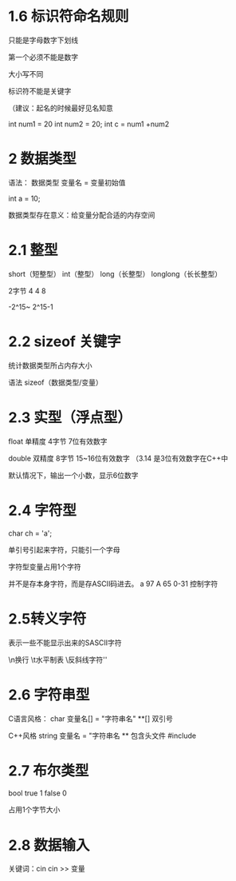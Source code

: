 # 1.6 标识符命名规则  
只能是字母数字下划线

第一个必须不能是数字

大小写不同

标识符不能是关键字

（建议：起名的时候最好见名知意

int num1 = 20
int num2 = 20;
int c = num1 +num2

# 2 数据类型
语法： 数据类型 变量名 = 变量初始值

int a = 10;

数据类型存在意义：给变量分配合适的内存空间

 # 2.1 整型
 
 short（短整型） int（整型） long（长整型） longlong（长长整型）
 
 2字节 4   4   8   
 
 -2^15~ 2^15-1
 
 # 2.2 sizeof 关键字
 统计数据类型所占内存大小
  
 语法 sizeof（数据类型/变量）
 
 # 2.3 实型（浮点型）
 float 单精度  4字节   7位有效数字
 
 double 双精度   8字节  15~16位有效数字   （3.14  是3位有效数字在C++中
 
 默认情况下，输出一个小数，显示6位数字
 
 # 2.4 字符型
 char ch = 'a';
 
 单引号引起来字符，只能引一个字母
 
 字符型变量占用1个字符
 
 并不是存本身字符，而是存ASCII码进去。  a 97   A 65   0-31 控制字符   
 
 
# 2.5转义字符

表示一些不能显示出来的SASCII字符

\n换行  \t水平制表   \\反斜线字符'\'
 
 
 # 2.6 字符串型
 C语言风格：  char 变量名[] = "字符串名"   **[] 双引号
 
 C++风格 string 变量名 = "字符串名    ** 包含头文件 #include <string>
 
 # 2.7 布尔类型
 
 bool  true 1  false 0
 
 占用1个字节大小
 
 # 2.8 数据输入
 关键词：cin
  cin >> 变量
